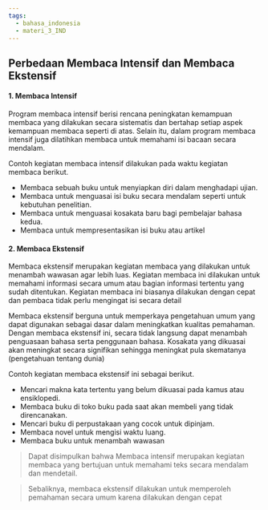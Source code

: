 ```yaml
---
tags:
  - bahasa_indonesia
  - materi_3_IND
---
```

## Perbedaan Membaca Intensif dan Membaca Ekstensif

#### 1. Membaca Intensif

Program membaca intensif berisi rencana peningkatan kemampuan membaca yang dilakukan secara sistematis dan bertahap setiap aspek kemampuan membaca seperti di atas. Selain itu, dalam program membaca intensif juga dilatihkan membaca untuk memahami isi bacaan secara mendalam.

Contoh kegiatan membaca intensif dilakukan pada waktu kegiatan membaca berikut.

- Membaca sebuah buku untuk menyiapkan diri dalam menghadapi ujian.
- Membaca untuk menguasai isi buku secara mendalam seperti untuk kebutuhan penelitian.
- Membaca untuk menguasai kosakata baru bagi pembelajar bahasa kedua.
- Membaca untuk mempresentasikan isi buku atau artikel

#### 2. Membaca Ekstensif

Membaca ekstensif merupakan kegiatan membaca yang dilakukan untuk menambah wawasan agar lebih luas. Kegiatan membaca ini dilakukan untuk memahami informasi secara umum atau bagian informasi tertentu yang sudah ditentukan. Kegiatan membaca ini biasanya dilakukan dengan cepat dan pembaca tidak perlu mengingat isi secara detail

Membaca ekstensif berguna untuk memperkaya pengetahuan umum yang dapat digunakan sebagai dasar dalam meningkatkan kualitas pemahaman. Dengan membaca ekstensif ini, secara tidak langsung dapat menambah penguasaan bahasa serta penggunaan bahasa. Kosakata yang dikuasai akan meningkat secara signifikan sehingga meningkat pula skematanya (pengetahuan tentang dunia)

Contoh kegiatan membaca ekstensif ini sebagai berikut.

- Mencari makna kata tertentu yang belum dikuasai pada kamus atau ensiklopedi.
- Membaca buku di toko buku pada saat akan membeli yang tidak direncanakan.
- Mencari buku di perpustakaan yang cocok untuk dipinjam.
- Membaca novel untuk mengisi waktu luang.
- Membaca buku untuk menambah wawasan


> Dapat disimpulkan bahwa Membaca intensif merupakan kegiatan membaca yang bertujuan untuk memahami teks secara mendalam dan mendetail.

> Sebaliknya, membaca ekstensif dilakukan untuk memperoleh pemahaman secara umum karena dilakukan dengan cepat



